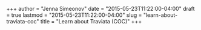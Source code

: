 +++
author = "Jenna Simeonov"
date = "2015-05-23T11:22:00-04:00"
draft = true
lastmod = "2015-05-23T11:22:00-04:00"
slug = "learn-about-traviata-coc"
title = "Learn about Traviata (COC)"
+++


